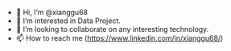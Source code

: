 - 👋 Hi, I’m @xianggu68
- 👀 I’m interested in Data Project.
- 💞️ I’m looking to collaborate on any interesting technology.
- 📫 How to reach me (https://www.linkedin.com/in/xianggu68/)

<!---
xianggu68/xianggu68 is a ✨ special ✨ repository because its `README.md` (this file) appears on your GitHub profile.
You can click the Preview link to take a look at your changes.
--->
